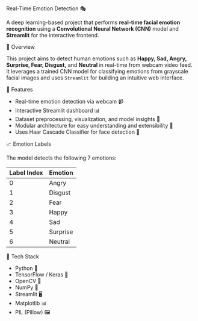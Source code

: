Real-Time Emotion Detection 🎭

A deep learning-based project that performs **real-time facial emotion recognition** using a **Convolutional Neural Network (CNN)** model and **Streamlit** for the interactive frontend.

📌 Overview

This project aims to detect human emotions such as **Happy, Sad, Angry, Surprise, Fear, Disgust,** and **Neutral** in real-time from webcam video feed. It leverages a trained CNN model for classifying emotions from grayscale facial images and uses `Streamlit` for building an intuitive web interface.


🚀 Features

- Real-time emotion detection via webcam 📹
- Interactive Streamlit dashboard 📊
- Dataset preprocessing, visualization, and model insights 🧠
- Modular architecture for easy understanding and extensibility 🔧
- Uses Haar Cascade Classifier for face detection 👤

📈 Emotion Labels

The model detects the following 7 emotions:

| Label Index | Emotion   |
|-------------|-----------|
| 0           | Angry     |
| 1           | Disgust   |
| 2           | Fear      |
| 3           | Happy     |
| 4           | Sad       |
| 5           | Surprise  |
| 6           | Neutral   |


🧪 Tech Stack

- Python 🐍
- TensorFlow / Keras 🤖
- OpenCV 🎥
- NumPy 📐
- Streamlit 🖥️
- Matplotlib 📊
- PIL (Pillow) 🖼️


